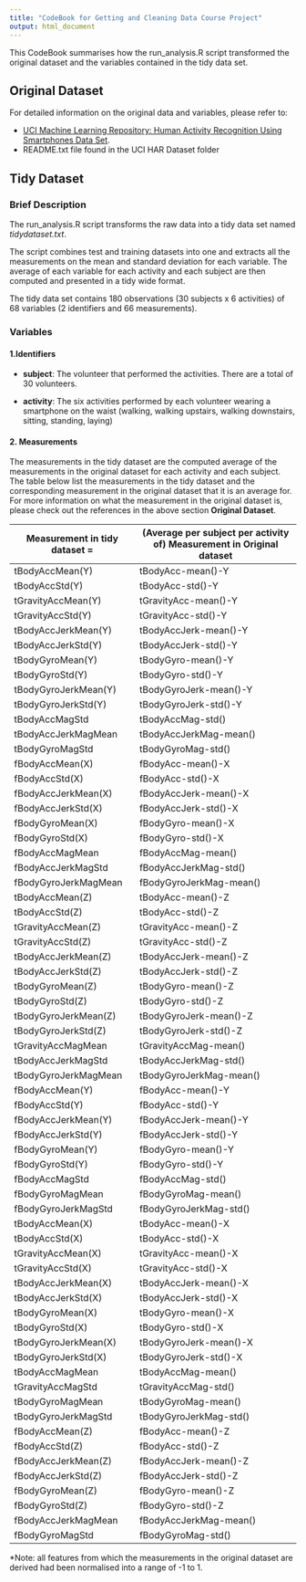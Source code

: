 ```yaml
---
title: "CodeBook for Getting and Cleaning Data Course Project"
output: html_document
---
```


This CodeBook summarises how the run_analysis.R script transformed the original dataset and the variables contained in the tidy data set.  

## Original Dataset
For detailed information on the original data and variables, please refer to:  

* [UCI Machine Learning Repository: Human Activity Recognition Using Smartphones Data Set](http://archive.ics.uci.edu/ml/datasets/Human+Activity+Recognition+Using+Smartphones).  
* README.txt file found in the UCI HAR Dataset folder

## Tidy Dataset

### Brief Description
The run_analysis.R script transforms the raw data into a tidy data set named *tidydataset.txt*.

The script combines test and training datasets into one and extracts all the measurements on the mean and standard deviation for each variable. The average of each variable for each activity and each subject are then computed and presented in a tidy wide format.

The tidy data set contains 180 observations (30 subjects x 6 activities) of 68 variables (2 identifiers and 66 measurements).

### Variables

#### 1.Identifiers

* **subject**: The volunteer that performed the activities. There are a total of 30 volunteers.

* **activity**: The six activities performed by each volunteer wearing a smartphone on the waist (walking, walking upstairs, walking downstairs, sitting, standing, laying)
  
#### 2. Measurements

The measurements in the tidy dataset are the computed average of the measurements in the original dataset for each activity and each subject. The table below list the measurements in the tidy dataset and the corresponding measurement in the original dataset that it is an average for. For more information on what the measurement in the original dataset is, please check out the references in the above section **Original Dataset**.

Measurement in tidy dataset = | (Average per subject per activity of) Measurement in Original dataset  
---------------------------  | ---------------------------------
tBodyAccMean(Y) | tBodyAcc-mean()-Y
tBodyAccStd(Y)  | tBodyAcc-std()-Y  
tGravityAccMean(Y)  | tGravityAcc-mean()-Y  
tGravityAccStd(Y) | tGravityAcc-std()-Y  
tBodyAccJerkMean(Y) | tBodyAccJerk-mean()-Y  
tBodyAccJerkStd(Y)  | tBodyAccJerk-std()-Y  
tBodyGyroMean(Y)  | tBodyGyro-mean()-Y  
tBodyGyroStd(Y) | tBodyGyro-std()-Y  
tBodyGyroJerkMean(Y) | tBodyGyroJerk-mean()-Y
tBodyGyroJerkStd(Y)	| tBodyGyroJerk-std()-Y
tBodyAccMagStd | tBodyAccMag-std()
tBodyAccJerkMagMean |	tBodyAccJerkMag-mean()
tBodyGyroMagStd |	tBodyGyroMag-std()
fBodyAccMean(X)	| fBodyAcc-mean()-X
fBodyAccStd(X) |	fBodyAcc-std()-X
fBodyAccJerkMean(X)	| fBodyAccJerk-mean()-X
fBodyAccJerkStd(X) |	fBodyAccJerk-std()-X
fBodyGyroMean(X) |	fBodyGyro-mean()-X
fBodyGyroStd(X)	| fBodyGyro-std()-X
fBodyAccMagMean |	fBodyAccMag-mean()
fBodyAccJerkMagStd  |	fBodyAccJerkMag-std()
fBodyGyroJerkMagMean |	fBodyGyroJerkMag-mean()
tBodyAccMean(Z)	| tBodyAcc-mean()-Z
tBodyAccStd(Z) |	tBodyAcc-std()-Z
tGravityAccMean(Z) |	tGravityAcc-mean()-Z
tGravityAccStd(Z)	| tGravityAcc-std()-Z
tBodyAccJerkMean(Z)	| tBodyAccJerk-mean()-Z
tBodyAccJerkStd(Z) |	tBodyAccJerk-std()-Z
tBodyGyroMean(Z) |	tBodyGyro-mean()-Z
tBodyGyroStd(Z) |	tBodyGyro-std()-Z
tBodyGyroJerkMean(Z) |	tBodyGyroJerk-mean()-Z
tBodyGyroJerkStd(Z)	| tBodyGyroJerk-std()-Z
tGravityAccMagMean |	tGravityAccMag-mean()
tBodyAccJerkMagStd | tBodyAccJerkMag-std()
tBodyGyroJerkMagMean |	tBodyGyroJerkMag-mean()
fBodyAccMean(Y) |	fBodyAcc-mean()-Y
fBodyAccStd(Y) |	fBodyAcc-std()-Y
fBodyAccJerkMean(Y)	| fBodyAccJerk-mean()-Y
fBodyAccJerkStd(Y)	| fBodyAccJerk-std()-Y
fBodyGyroMean(Y)	| fBodyGyro-mean()-Y
fBodyGyroStd(Y)	| fBodyGyro-std()-Y
fBodyAccMagStd	| fBodyAccMag-std()
fBodyGyroMagMean	| fBodyGyroMag-mean()
fBodyGyroJerkMagStd	| fBodyGyroJerkMag-std()
tBodyAccMean(X) | tBodyAcc-mean()-X
tBodyAccStd(X)	| tBodyAcc-std()-X
tGravityAccMean(X)	| tGravityAcc-mean()-X
tGravityAccStd(X)	| tGravityAcc-std()-X
tBodyAccJerkMean(X)	| tBodyAccJerk-mean()-X
tBodyAccJerkStd(X) |	tBodyAccJerk-std()-X
tBodyGyroMean(X)	| tBodyGyro-mean()-X
tBodyGyroStd(X)	| tBodyGyro-std()-X
tBodyGyroJerkMean(X) |	tBodyGyroJerk-mean()-X
tBodyGyroJerkStd(X)	| tBodyGyroJerk-std()-X
tBodyAccMagMean	| tBodyAccMag-mean()
tGravityAccMagStd	| tGravityAccMag-std()
tBodyGyroMagMean  |	tBodyGyroMag-mean()
tBodyGyroJerkMagStd |	tBodyGyroJerkMag-std()
fBodyAccMean(Z) |	fBodyAcc-mean()-Z
fBodyAccStd(Z)  |	fBodyAcc-std()-Z
fBodyAccJerkMean(Z)	| fBodyAccJerk-mean()-Z
fBodyAccJerkStd(Z)	| fBodyAccJerk-std()-Z
fBodyGyroMean(Z)	| fBodyGyro-mean()-Z
fBodyGyroStd(Z)	  | fBodyGyro-std()-Z
fBodyAccJerkMagMean	| fBodyAccJerkMag-mean()
fBodyGyroMagStd	| fBodyGyroMag-std()

*Note: all features from which the measurements in the original dataset are derived had been normalised into a range of -1 to 1. 

 

